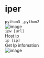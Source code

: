 # iper
```python3 ,python2```<br>
![image](https://user-images.githubusercontent.com/37399578/39605861-7b6c1372-4f6d-11e8-9a36-f71793b261ec.png)
<br>
``` ipw [url] ```<br>
Host ip<br>
```ip [ip] ``` <br>
Get Ip infomation
<br>
![image](https://user-images.githubusercontent.com/37399578/39605928-bff2359e-4f6d-11e8-8dab-fad5ccb54266.png)
